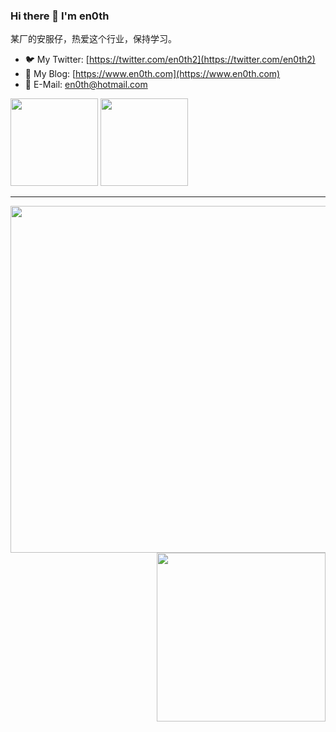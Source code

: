 ### Hi there 👋 I'm en0th
某厂的安服仔，热爱这个行业，保持学习。

- 🐦 My Twitter: [https://twitter.com/en0th2](https://twitter.com/en0th2)
- 📝 My Blog: [https://www.en0th.com](https://www.en0th.com)
- 📧 E-Mail: en0th@hotmail.com

<img src='https://img.shields.io/badge/-en0th/ElectricRat-3A77A9?style=flat-square&logo=joplin&logoColor=white&labelColor=6495ED' width='140px'> <img src='https://img.shields.io/badge/-en0th/SAI-00BFFF?style=flat-square&logo=javascript&logoColor=white&labelColor=6495ED' width='140px'>

***

<img src='http://github-profile-summary-cards.vercel.app/api/cards/profile-details?username=en0th&theme=nord_dark' width='555px'> <img align='right' src='http://github-profile-summary-cards.vercel.app/api/cards/stats?username=en0th&theme=nord_dark' width='270px'>

<!--
**linjiananallnt/linjiananallnt** is a ✨ _special_ ✨ repository because its `README.md` (this file) appears on your GitHub profile.

Here are some ideas to get you started:

- 🔭 I’m currently working on ...
- 🌱 I’m currently learning ...
- 👯 I’m looking to collaborate on ...
- 🤔 I’m looking for help with ...
- 💬 Ask me about ...
- 📫 How to reach me: ...
- 😄 Pronouns: ...
- ⚡ Fun fact: ...
-->
